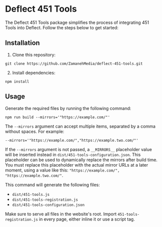 # Deflect 451 Tools

The Deflect 451 Tools package simplifies the process of integrating 451 Tools into Deflect. Follow the steps below to get started:

## Installation

1. Clone this repository:

```
git clone https://github.com/ZamanehMedia/deflect-451-tools.git
```

2. Install dependencies:

```
npm install
```

## Usage

Generate the required files by running the following command:

```
npm run build --mirrors='"https://example.com/"'
```

The `--mirrors` argument can accept multiple items, separated by a comma without spaces. For example:

```
--mirrors='"https://example.com/","https://example.two.com/"'
```

If the `--mirrors` argument is not passed, a `__MIRRORS__` placeholder value will be inserted instead in `dist/451-tools-configuration.json`. This placeholder can be used to dynamically replace the mirrors after build time. You must replace this placeholder with the actual mirror URLs at a later moment, using a value like this: `"https://example.com/", "https://example.two.com/"`.

This command will generate the following files:

- `dist/451-tools.js`
- `dist/451-tools-registration.js`
- `dist/451-tools-configuration.json`

Make sure to serve all files in the website's root. Import `451-tools-registration.js` in every page, either inline it or use a script tag.
